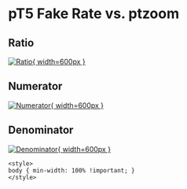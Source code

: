 # pT5 Fake Rate vs. ptzoom

## Ratio

[![Ratio](../mtv/var/pT5_fakerate_ptzoom.png){ width=600px }](../mtv/var/pT5_fakerate_ptzoom.pdf)

## Numerator

[![Numerator](../mtv/num/pT5_fakerate_ptzoom_num.png){ width=600px }](../mtv/num/pT5_fakerate_ptzoom_num.pdf)

## Denominator

[![Denominator](../mtv/den/pT5_fakerate_ptzoom_den.png){ width=600px }](../mtv/den/pT5_fakerate_ptzoom_den.pdf)


``` {=html}
<style>
body { min-width: 100% !important; }
</style>
```
